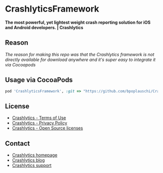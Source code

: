 CrashlyticsFramework
====================

**The most powerful, yet lightest weight crash reporting solution for iOS and Android developers. | Crashlytics**

## Reason
*The reason for making this repo was that the Crashlytics framework is not directly available for download anywhere and it's super easy to integrate it via Cocoapods*

## Usage via CocoaPods
``` ruby
pod 'CrashlyticsFramework', :git => "https://github.com/bpoplauschi/CrashlyticsFramework.git"
```

## License
- [Crashlytics - Terms of Use](http://try.crashlytics.com/terms/terms-of-use.pdf)
- [Crashlytics - Privacy Policy](http://try.crashlytics.com/terms/privacy-policy.pdf)
- [Crashlytics - Open Source licenses](http://try.crashlytics.com/terms/opensource.txt)

## Contact
- [Crashlytics homepage](crashlytics.com)
- [Crashlytics blog](http://www.crashlytics.com/blog/)
- [Crashlytics support](http://support.crashlytics.com/knowledgebase)
